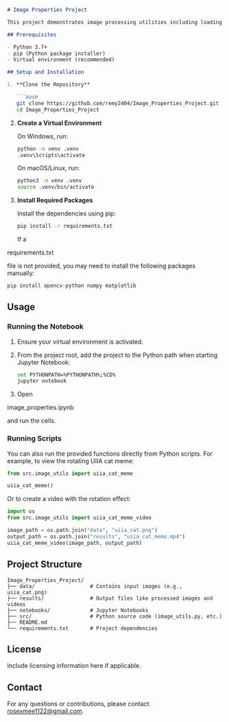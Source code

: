 ```markdown
# Image Properties Project

This project demonstrates image processing utilities including loading images, displaying them, and creating animated effects (e.g., rotation cycles) using OpenCV and Matplotlib.

## Prerequisites

- Python 3.7+
- pip (Python package installer)
- Virtual environment (recommended)

## Setup and Installation

1. **Clone the Repository**

   ```bash
   git clone https://github.com/remy2404/Image_Properties_Project.git
   cd Image_Properties_Project
   ```

2. **Create a Virtual Environment**

   On Windows, run:

   ```bash
   python -m venv .venv
   .venv\Scripts\activate
   ```

   On macOS/Linux, run:

   ```bash
   python3 -m venv .venv
   source .venv/bin/activate
   ```

3. **Install Required Packages**

   Install the dependencies using pip:

   ```bash
   pip install -r requirements.txt
   ```

   If a 

requirements.txt

 file is not provided, you may need to install the following packages manually:

   ```bash
   pip install opencv-python numpy matplotlib
   ```

## Usage

### Running the Notebook

1. Ensure your virtual environment is activated.
2. From the project root, add the project to the Python path when starting Jupyter Notebook:

   ```bash
   set PYTHONPATH=%PYTHONPATH%;%CD%
   jupyter notebook
   ```

3. Open 

image_properties.ipynb

 and run the cells.

### Running Scripts

You can also run the provided functions directly from Python scripts. For example, to view the rotating UIIA cat meme:

```python
from src.image_utils import uiia_cat_meme

uiia_cat_meme()
```

Or to create a video with the rotation effect:

```python
import os
from src.image_utils import uiia_cat_meme_video

image_path = os.path.join("data", "uiia_cat.png")
output_path = os.path.join("results", "uiia_cat_meme.mp4")
uiia_cat_meme_video(image_path, output_path)
```

## Project Structure

```
Image_Properties_Project/
├── data/                  # Contains input images (e.g., uiia_cat.png)
├── results/               # Output files like processed images and videos
├── notebooks/             # Jupyter Notebooks
├── src/                   # Python source code (image_utils.py, etc.)
├── README.md
└── requirements.txt       # Project dependencies
```

## License

Include licensing information here if applicable.

## Contact

For any questions or contributions, please contact [rosexmee1122@gmail.com](mailto:rosexmee1122@gmail.com).
```